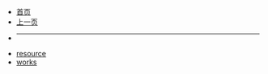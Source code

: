 <!-- docs/PixelArt/ -->

* [首页](README.md)
* [上一页](README.md)
* ---
* [resource](docs/PixelArt/resource/README.md)
* [works](docs/PixelArt/works/README.md)